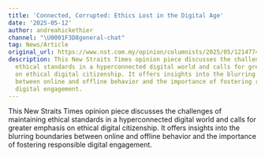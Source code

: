 ```yaml
---
title: 'Connected, Corrupted: Ethics Lost in the Digital Age'
date: '2025-05-12'
author: andreahickethier
channel: "\U0001F3D8general-chat"
tag: News/Article
original_url: https://www.nst.com.my/opinion/columnists/2025/05/1214774/connected-corrupted-ethics-lost-digital-age
description: This New Straits Times opinion piece discusses the challenges of maintaining
  ethical standards in a hyperconnected digital world and calls for greater emphasis
  on ethical digital citizenship. It offers insights into the blurring boundaries
  between online and offline behavior and the importance of fostering responsible
  digital engagement.
---
```


This New Straits Times opinion piece discusses the challenges of maintaining ethical standards in a hyperconnected digital world and calls for greater emphasis on ethical digital citizenship. It offers insights into the blurring boundaries between online and offline behavior and the importance of fostering responsible digital engagement.